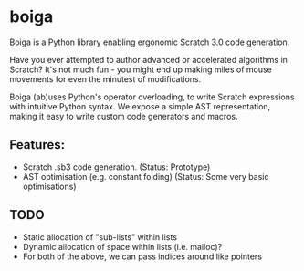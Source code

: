 # boiga
Boiga is a Python library enabling ergonomic Scratch 3.0 code generation.

Have you ever attempted to author advanced or accelerated algorithms in Scratch? It's not much fun - you might end up making miles of mouse movements for even the minutest of modifications.

Boiga (ab)uses Python's operator overloading, to write Scratch expressions with intuitive Python syntax. We expose a simple AST representation, making it easy to write custom code generators and macros. 

## Features:
- Scratch .sb3 code generation. (Status: Prototype)
- AST optimisation (e.g. constant folding) (Status: Some very basic optimisations)

## TODO
- Static allocation of "sub-lists" within lists
- Dynamic allocation of space within lists (i.e. malloc)?
- For both of the above, we can pass indices around like pointers